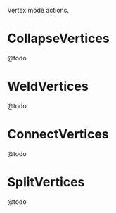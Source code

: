 Vertex mode actions.

# CollapseVertices
@todo

# WeldVertices
@todo

# ConnectVertices
@todo

# SplitVertices
@todo
